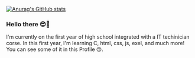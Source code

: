 [![Anurag's GitHub stats](https://github-readme-stats.vercel.app/api?username=edu15076&theme=gruvbox)](https://github.com/edu15076/github-readme-stats)
### Hello there 😎🦆

<!--
**edu15076/edu15076** is a ✨ _special_ ✨ repository because its `README.md` (this file) appears on your GitHub profile.

Here are some ideas to get you started:

- 🔭 I’m currently working on ...
- 🌱 I’m currently learning ...
- 👯 I’m looking to collaborate on ...
- 🤔 I’m looking for help with ...
- 💬 Ask me about ...
- 📫 How to reach me: ...
- 😄 Pronouns: ...
- ⚡ Fun fact: ...
-->
I'm currently on the first year of high school integrated with a IT techinician corse. In this first year, I'm learning C, html, css, js, exel, and much more! You can see some of it in this Profile 🙃.
